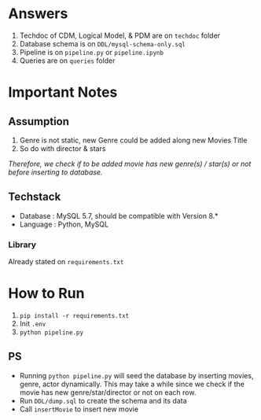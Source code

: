 # Answers
1. Techdoc of CDM, Logical Model, & PDM are on `techdoc` folder
2. Database schema is on `DDL/mysql-schema-only.sql`
3. Pipeline is on `pipeline.py` or `pipeline.ipynb`
4. Queries are on `queries` folder


# Important Notes
## Assumption
1. Genre is not static, new Genre could be added along new Movies Title
2. So do with director & stars

*Therefore, we check if to be added movie has new genre(s) / star(s) or not before inserting to database.*


## Techstack
- Database : MySQL 5.7, should be compatible with Version 8.*
- Language : Python, MySQL
### Library
Already stated on `requirements.txt`


# How to Run
1. `pip install -r requirements.txt`
2. Init `.env`
3. `python pipeline.py`

## PS 
- Running `python pipeline.py` will seed the database by inserting movies, genre, actor dynamically. This may take a while since we check if the movie has new genre/star/director or not on each row.
- Run `DDL/dump.sql` to create the schema and its data
- Call `insertMovie` to insert new movie